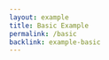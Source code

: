 ```yaml
---
layout: example
title: Basic Example
permalink: /basic
backlink: example-basic
---
```


<script>
    System.import('examples/main-basic').catch(function(err) { console.error(err); });
</script>
